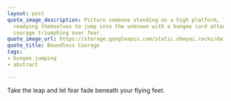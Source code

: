 ```yaml
---
layout: post
quote_image_description: Picture someone standing on a high platform, looking brave,
  readying themselves to jump into the unknown with a bungee cord attached, symbolizing
  courage triumphing over fear.
quote_image_url: https://storage.googleapis.com/static.ohmyai.rocks/daily/2024-04-08.jpg
quote_title: Boundless Courage
tags:
- bungee jumping
- abstract

---
```


Take the leap and let fear fade beneath your flying feet.
